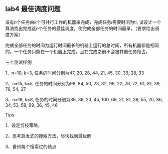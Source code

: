 ## lab4 最佳调度问题

设有*n*个任务由*k*个可并行工作的机器来完成，完成任务*i*需要时间为ti, 试设计一个算法找出完成这*n*个任务的最佳调度，使完成全部任务的时间最早。（要求给出调度方案）

 

完成全部任务的时间为运行时间最长的机器上运行的总时间，所有机器都是相同的。一个任务只能在一个机器上完成，且在完成之前不会被其他任务抢占。

 

三个测试样例

1、n=10, k=3, 任务的时间分别为47, 20, 28, 44, 21, 45, 30, 39, 28, 33

2、n=15, k=5, 任务的时间分别为98, 84, 50, 23, 32, 99, 22, 76, 72, 61, 81, 39, 76, 54, 37

3、n=19, k=8, 任务的时间分别为39, 39, 23, 45, 100, 69, 21, 81, 39, 55, 20, 86, 34, 53, 58, 99, 36, 45, 46

 

Tips

1、设定剪枝策略，

2、思考启发式的搜索方法，尽快找到最优解

3、备份每个搜索过的结点

 

 